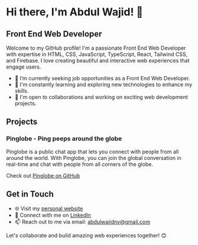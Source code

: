 # Hi there, I'm Abdul Wajid! 👋

## Front End Web Developer

Welcome to my GitHub profile! I'm a passionate Front End Web Developer with expertise in HTML, CSS, JavaScript, TypeScript, React, Tailwind CSS, and Firebase. I love creating beautiful and interactive web experiences that engage users.

- 🔭 I’m currently seeking job opportunities as a Front End Web Developer.
- 🌱 I'm constantly learning and exploring new technologies to enhance my skills.
- 👯 I'm open to collaborations and working on exciting web development projects.

## Projects

### Pinglobe - Ping peeps around the globe

Pinglobe is a public chat app that lets you connect with people from all around the world. With Pinglobe, you can join the global conversation in real-time and chat with people from all corners of the globe.

Check out [Pinglobe on GitHub](https://github.com/wajid-nv/pinglobe)

## Get in Touch

- 🌐 Visit my [personal website](https://wajid.me/)
- 💼 Connect with me on [LinkedIn](https://www.linkedin.com/in/abdul-wajid-320050218/)
- 📫 Reach out to me via email: abdulwajidnv@gmail.com

Let's collaborate and build amazing web experiences together! 😊
